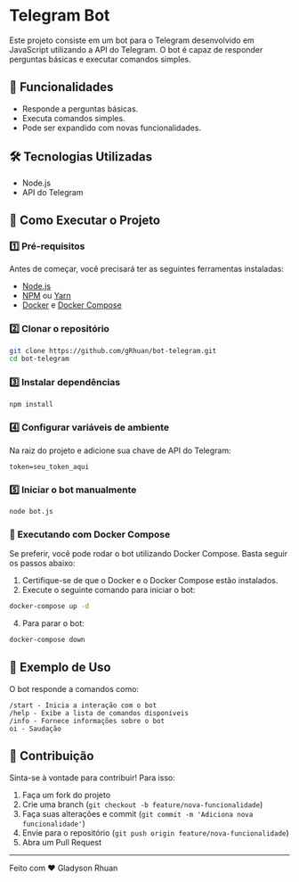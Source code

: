 # Telegram Bot

Este projeto consiste em um bot para o Telegram desenvolvido em JavaScript utilizando a API do Telegram. O bot é capaz de responder perguntas básicas e executar comandos simples.

## 📌 Funcionalidades

- Responde a perguntas básicas.
- Executa comandos simples.
- Pode ser expandido com novas funcionalidades.

## 🛠️ Tecnologias Utilizadas

- Node.js
- API do Telegram

## 🚀 Como Executar o Projeto

### 1️⃣ Pré-requisitos

Antes de começar, você precisará ter as seguintes ferramentas instaladas:

- [Node.js](https://nodejs.org/)
- [NPM](https://www.npmjs.com/) ou [Yarn](https://yarnpkg.com/)
- [Docker](https://www.docker.com/) e [Docker Compose](https://docs.docker.com/compose/)

### 2️⃣ Clonar o repositório

```bash
git clone https://github.com/gRhuan/bot-telegram.git
cd bot-telegram
```

### 3️⃣ Instalar dependências

```bash
npm install
```

### 4️⃣ Configurar variáveis de ambiente

Na raiz do projeto e adicione sua chave de API do Telegram:

```env
token=seu_token_aqui
```

### 5️⃣ Iniciar o bot manualmente

```bash
node bot.js
```

### 🔹 Executando com Docker Compose

Se preferir, você pode rodar o bot utilizando Docker Compose. Basta seguir os passos abaixo:

1. Certifique-se de que o Docker e o Docker Compose estão instalados.
2. Execute o seguinte comando para iniciar o bot:

```bash
docker-compose up -d
```

4. Para parar o bot:

```bash
docker-compose down
```

## 📜 Exemplo de Uso

O bot responde a comandos como:

```text
/start - Inicia a interação com o bot
/help - Exibe a lista de comandos disponíveis
/info - Fornece informações sobre o bot
oi - Saudação
```

## 🤝 Contribuição

Sinta-se à vontade para contribuir! Para isso:

1. Faça um fork do projeto
2. Crie uma branch (`git checkout -b feature/nova-funcionalidade`)
3. Faça suas alterações e commit (`git commit -m 'Adiciona nova funcionalidade'`)
4. Envie para o repositório (`git push origin feature/nova-funcionalidade`)
5. Abra um Pull Request

---

Feito com ❤️ Gladyson Rhuan

